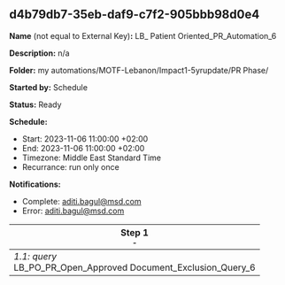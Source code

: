 ## d4b79db7-35eb-daf9-c7f2-905bbb98d0e4

**Name** (not equal to External Key)**:** LB_ Patient Oriented_PR_Automation_6

**Description:** n/a

**Folder:** my automations/MOTF-Lebanon/Impact1-5yrupdate/PR Phase/

**Started by:** Schedule

**Status:** Ready

**Schedule:**

* Start: 2023-11-06 11:00:00 +02:00
* End: 2023-11-06 11:00:00 +02:00
* Timezone: Middle East Standard Time
* Recurrance: run only once

**Notifications:**

* Complete: aditi.bagul@msd.com
* Error: aditi.bagul@msd.com

| Step 1<br>_<small>-</small>_ |
| --- |
| _1.1: query_<br>LB_PO_PR_Open_Approved Document_Exclusion_Query_6 |
